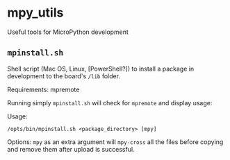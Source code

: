 # mpy_utils

Useful tools for MicroPython development

## `mpinstall.sh`

Shell script (Mac OS, Linux, [PowerShell?]) to install a package in development to the board's `/lib` folder.

Requirements: mpremote

Running simply `mpinstall.sh` will check for `mpremote` and display usage:

Usage:

```shell
/opts/bin/mpinstall.sh <package_directory> [mpy]
```

Options:
`mpy` as an extra argument will `mpy-cross` all the files before copying and remove them after upload is successful.
